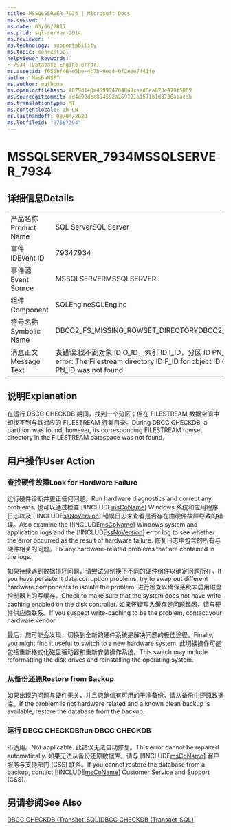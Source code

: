 ```yaml
---
title: MSSQLSERVER_7934 | Microsoft Docs
ms.custom: ''
ms.date: 03/06/2017
ms.prod: sql-server-2014
ms.reviewer: ''
ms.technology: supportability
ms.topic: conceptual
helpviewer_keywords:
- 7934 (Database Engine error)
ms.assetid: f656bf46-e5be-4c7b-9ea4-0f2eee7441fe
author: MashaMSFT
ms.author: mathoma
ms.openlocfilehash: 4879d1e8a459994704849cead8ea873e479f5869
ms.sourcegitcommit: ad4d92dce894592a259721a1571b1d8736abacdb
ms.translationtype: MT
ms.contentlocale: zh-CN
ms.lasthandoff: 08/04/2020
ms.locfileid: "87587394"
---
```

# <a name="mssqlserver_7934"></a><span data-ttu-id="65d5a-102">MSSQLSERVER_7934</span><span class="sxs-lookup"><span data-stu-id="65d5a-102">MSSQLSERVER_7934</span></span>
    
## <a name="details"></a><span data-ttu-id="65d5a-103">详细信息</span><span class="sxs-lookup"><span data-stu-id="65d5a-103">Details</span></span>  
  
|||  
|-|-|  
|<span data-ttu-id="65d5a-104">产品名称</span><span class="sxs-lookup"><span data-stu-id="65d5a-104">Product Name</span></span>|<span data-ttu-id="65d5a-105">SQL Server</span><span class="sxs-lookup"><span data-stu-id="65d5a-105">SQL Server</span></span>|  
|<span data-ttu-id="65d5a-106">事件 ID</span><span class="sxs-lookup"><span data-stu-id="65d5a-106">Event ID</span></span>|<span data-ttu-id="65d5a-107">7934</span><span class="sxs-lookup"><span data-stu-id="65d5a-107">7934</span></span>|  
|<span data-ttu-id="65d5a-108">事件源</span><span class="sxs-lookup"><span data-stu-id="65d5a-108">Event Source</span></span>|<span data-ttu-id="65d5a-109">MSSQLSERVER</span><span class="sxs-lookup"><span data-stu-id="65d5a-109">MSSQLSERVER</span></span>|  
|<span data-ttu-id="65d5a-110">组件</span><span class="sxs-lookup"><span data-stu-id="65d5a-110">Component</span></span>|<span data-ttu-id="65d5a-111">SQLEngine</span><span class="sxs-lookup"><span data-stu-id="65d5a-111">SQLEngine</span></span>|  
|<span data-ttu-id="65d5a-112">符号名称</span><span class="sxs-lookup"><span data-stu-id="65d5a-112">Symbolic Name</span></span>|<span data-ttu-id="65d5a-113">DBCC2_FS_MISSING_ROWSET_DIRECTORY</span><span class="sxs-lookup"><span data-stu-id="65d5a-113">DBCC2_FS_MISSING_ROWSET_DIRECTORY</span></span>|  
|<span data-ttu-id="65d5a-114">消息正文</span><span class="sxs-lookup"><span data-stu-id="65d5a-114">Message Text</span></span>|<span data-ttu-id="65d5a-115">表错误:找不到对象 ID O_ID，索引 ID I_ID，分区 ID PN_ID 的 Filestream 目录 ID F_ID。</span><span class="sxs-lookup"><span data-stu-id="65d5a-115">Table error: The Filestream directory ID F_ID for object ID O_ID, index ID I_ID, partition ID PN_ID was not found.</span></span>|  
  
## <a name="explanation"></a><span data-ttu-id="65d5a-116">说明</span><span class="sxs-lookup"><span data-stu-id="65d5a-116">Explanation</span></span>  
 <span data-ttu-id="65d5a-117">在运行 DBCC CHECKDB 期间，找到一个分区；但在 FILESTREAM 数据空间中却找不到与其对应的 FILESTREAM 行集目录。</span><span class="sxs-lookup"><span data-stu-id="65d5a-117">During DBCC CHECKDB, a partition was found; however, its corresponding FILESTREAM rowset directory in the FILESTREAM dataspace was not found.</span></span>  
  
## <a name="user-action"></a><span data-ttu-id="65d5a-118">用户操作</span><span class="sxs-lookup"><span data-stu-id="65d5a-118">User Action</span></span>  
  
### <a name="look-for-hardware-failure"></a><span data-ttu-id="65d5a-119">查找硬件故障</span><span class="sxs-lookup"><span data-stu-id="65d5a-119">Look for Hardware Failure</span></span>  
 <span data-ttu-id="65d5a-120">运行硬件诊断并更正任何问题。</span><span class="sxs-lookup"><span data-stu-id="65d5a-120">Run hardware diagnostics and correct any problems.</span></span> <span data-ttu-id="65d5a-121">也可以通过检查 [!INCLUDE[msCoName](../../includes/msconame-md.md)] Windows 系统和应用程序日志以及 [!INCLUDE[ssNoVersion](../../includes/ssnoversion-md.md)] 错误日志来查看是否存在由硬件故障导致的错误。</span><span class="sxs-lookup"><span data-stu-id="65d5a-121">Also examine the [!INCLUDE[msCoName](../../includes/msconame-md.md)] Windows system and application logs and the [!INCLUDE[ssNoVersion](../../includes/ssnoversion-md.md)] error log to see whether the error occurred as the result of hardware failure.</span></span> <span data-ttu-id="65d5a-122">修复日志中包含的所有与硬件相关的问题。</span><span class="sxs-lookup"><span data-stu-id="65d5a-122">Fix any hardware-related problems that are contained in the logs.</span></span>  
  
 <span data-ttu-id="65d5a-123">如果持续遇到数据损坏问题，请尝试分别换下不同的硬件组件以确定问题所在。</span><span class="sxs-lookup"><span data-stu-id="65d5a-123">If you have persistent data corruption problems, try to swap out different hardware components to isolate the problem.</span></span> <span data-ttu-id="65d5a-124">进行检查以确保系统未启用磁盘控制器上的写缓存。</span><span class="sxs-lookup"><span data-stu-id="65d5a-124">Check to make sure that the system does not have write-caching enabled on the disk controller.</span></span> <span data-ttu-id="65d5a-125">如果怀疑写入缓存是问题起因，请与硬件供应商联系。</span><span class="sxs-lookup"><span data-stu-id="65d5a-125">If you suspect write-caching to be the problem, contact your hardware vendor.</span></span>  
  
 <span data-ttu-id="65d5a-126">最后，您可能会发现，切换到全新的硬件系统是解决问题的极佳途径。</span><span class="sxs-lookup"><span data-stu-id="65d5a-126">Finally, you might find it useful to switch to a new hardware system.</span></span> <span data-ttu-id="65d5a-127">此切换操作可能包括重新格式化磁盘驱动器和重新安装操作系统。</span><span class="sxs-lookup"><span data-stu-id="65d5a-127">This switch may include reformatting the disk drives and reinstalling the operating system.</span></span>  
  
### <a name="restore-from-backup"></a><span data-ttu-id="65d5a-128">从备份还原</span><span class="sxs-lookup"><span data-stu-id="65d5a-128">Restore from Backup</span></span>  
 <span data-ttu-id="65d5a-129">如果出现的问题与硬件无关，并且您确信有可用的干净备份，请从备份中还原数据库。</span><span class="sxs-lookup"><span data-stu-id="65d5a-129">If the problem is not hardware related and a known clean backup is available, restore the database from the backup.</span></span>  
  
### <a name="run-dbcc-checkdb"></a><span data-ttu-id="65d5a-130">运行 DBCC CHECKDB</span><span class="sxs-lookup"><span data-stu-id="65d5a-130">Run DBCC CHECKDB</span></span>  
 <span data-ttu-id="65d5a-131">不适用。</span><span class="sxs-lookup"><span data-stu-id="65d5a-131">Not applicable.</span></span> <span data-ttu-id="65d5a-132">此错误无法自动修复。</span><span class="sxs-lookup"><span data-stu-id="65d5a-132">This error cannot be repaired automatically.</span></span> <span data-ttu-id="65d5a-133">如果无法从备份还原数据库，请与 [!INCLUDE[msCoName](../../includes/msconame-md.md)] 客户服务与支持部门 (CSS) 联系。</span><span class="sxs-lookup"><span data-stu-id="65d5a-133">If you cannot restore the database from a backup, contact [!INCLUDE[msCoName](../../includes/msconame-md.md)] Customer Service and Support (CSS).</span></span>  
  
## <a name="see-also"></a><span data-ttu-id="65d5a-134">另请参阅</span><span class="sxs-lookup"><span data-stu-id="65d5a-134">See Also</span></span>  
 [<span data-ttu-id="65d5a-135">DBCC CHECKDB (Transact-SQL)</span><span class="sxs-lookup"><span data-stu-id="65d5a-135">DBCC CHECKDB &#40;Transact-SQL&#41;</span></span>](/sql/t-sql/database-console-commands/dbcc-checkdb-transact-sql)  
  
  
